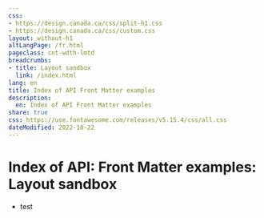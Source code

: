 ```yaml
---
css:
- https://design.canada.ca/css/split-h1.css
- https://design.canada.ca/css/custom.css
layout: without-h1
altLangPage: /fr.html
pageclass: cnt-wdth-lmtd
breadcrumbs:
- title: Layout sandbox
  link: /index.html
lang: en
title: Index of API Front Matter examples
description:
  en: Index of API Front Matter examples 
share: true
css: https://use.fontawesome.com/releases/v5.15.4/css/all.css
dateModified: 2022-10-22
---
```


<h1 property="name" id="wb-cont" dir="ltr"><span class="stacked"><span>Index of API: Front Matter examples</span>: <span></span>Layout sandbox</span></h1>

<ul class="mrgn-tp-lg">
  <li>test</li>
</ul>
